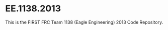 EE.1138.2013
============

This is the FIRST FRC Team 1138 (Eagle Engineering) 2013 Code Repository.
